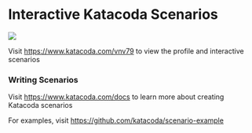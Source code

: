# Interactive Katacoda Scenarios

[![](http://shields.katacoda.com/katacoda/vnv79/count.svg)](https://www.katacoda.com/vnv79 "Get your profile on Katacoda.com")

Visit https://www.katacoda.com/vnv79 to view the profile and interactive scenarios

### Writing Scenarios
Visit https://www.katacoda.com/docs to learn more about creating Katacoda scenarios

For examples, visit https://github.com/katacoda/scenario-example
